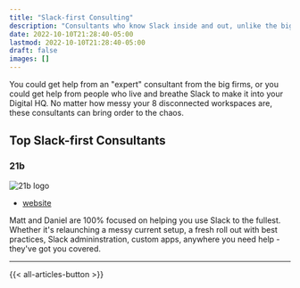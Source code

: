 ```yaml
---
title: "Slack-first Consulting"
description: "Consultants who know Slack inside and out, unlike the big firms."
date: 2022-10-10T21:28:40-05:00
lastmod: 2022-10-10T21:28:40-05:00
draft: false
images: []
---
```



You could get help from an "expert" consultant from the big firms, or you could get help from people who live and breathe Slack to make it into your Digital HQ. No matter how messy your 8 disconnected workspaces are, these consultants can bring order to the chaos.

## Top Slack-first Consultants

### 21b

![21b logo](/images/21b-logo-10-inch.webp)

- [website](https://www.21b.app/?ref=buildingonslack)

Matt and Daniel are 100% focused on helping you use Slack to the fullest. Whether it's relaunching a messy current setup, a fresh roll out with best practices, Slack admininstration, custom apps, anywhere you need help - they've got you covered.

---

{{< all-articles-button >}}
